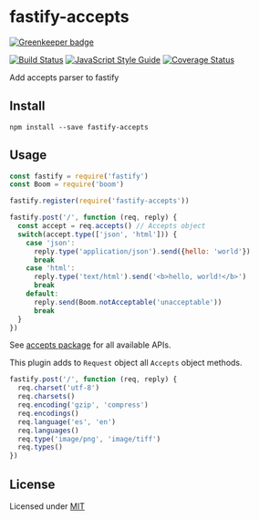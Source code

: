 # fastify-accepts

[![Greenkeeper badge](https://badges.greenkeeper.io/fastify/fastify-accepts.svg)](https://greenkeeper.io/)

[![Build Status](https://travis-ci.org/fastify/fastify-accepts.svg?branch=master)](https://travis-ci.org/fastify/fastify-accepts)
[![JavaScript Style Guide](https://img.shields.io/badge/code_style-standard-brightgreen.svg)](https://standardjs.com)
[![Coverage Status](https://coveralls.io/repos/github/fastify/fastify-accepts/badge.svg?branch=feature%2Fshortcuts)](https://coveralls.io/github/fastify/fastify-accepts?branch=feature%2Fshortcuts)

Add accepts parser to fastify

## Install

`npm install --save fastify-accepts`

## Usage

```js
const fastify = require('fastify')
const Boom = require('boom')

fastify.register(require('fastify-accepts'))

fastify.post('/', function (req, reply) {
  const accept = req.accepts() // Accepts object
  switch(accept.type(['json', 'html'])) {
    case 'json':
      reply.type('application/json').send({hello: 'world'})
      break
    case 'html':
      reply.type('text/html').send('<b>hello, world!</b>')
      break
    default:
      reply.send(Boom.notAcceptable('unacceptable'))
      break
  }
})
```

See [accepts package](https://www.npmjs.com/package/accepts) for all available APIs.

This plugin adds to `Request` object all `Accepts` object methods.

```js
fastify.post('/', function (req, reply) {
  req.charset('utf-8')
  req.charsets()
  req.encoding('gzip', 'compress')
  req.encodings()
  req.language('es', 'en')
  req.languages()
  req.type('image/png', 'image/tiff')
  req.types()
})
```

## License

Licensed under [MIT](./LICENSE)
